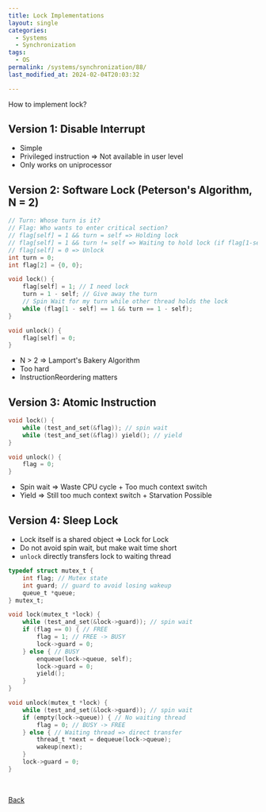 ```yaml
---
title: Lock Implementations
layout: single
categories:
  - Systems
  - Synchronization
tags:
  - OS
permalink: /systems/synchronization/88/
last_modified_at: 2024-02-04T20:03:32

---
```


How to implement lock?

## Version 1: Disable Interrupt

* Simple
* Privileged instruction => Not available in user level
* Only works on uniprocessor

## Version 2: Software Lock (Peterson's Algorithm, N = 2)

```c
// Turn: Whose turn is it?
// Flag: Who wants to enter critical section?
// flag[self] = 1 && turn = self => Holding lock
// flag[self] = 1 && turn != self => Waiting to hold lock (if flag[1-self] = 0)
// flag[self] = 0 => Unlock
int turn = 0;
int flag[2] = {0, 0};

void lock() {
    flag[self] = 1; // I need lock
    turn = 1 - self; // Give away the turn
    // Spin Wait for my turn while other thread holds the lock
    while (flag[1 - self] == 1 && turn == 1 - self);
}

void unlock() {
    flag[self] = 0;
}
```

* N > 2 => Lamport's Bakery Algorithm
* Too hard
* InstructionReordering matters

## Version 3: Atomic Instruction

```c
void lock() {
    while (test_and_set(&flag)); // spin wait
    while (test_and_set(&flag)) yield(); // yield
}

void unlock() {
    flag = 0;
}
```

* Spin wait => Waste CPU cycle + Too much context switch
* Yield => Still too much context switch + Starvation Possible

## Version 4: Sleep Lock

* Lock itself is a shared object => Lock for Lock
* Do not avoid spin wait, but make wait time short
* `unlock` directly transfers lock to waiting thread

```c
typedef struct mutex_t {
    int flag; // Mutex state
    int guard; // guard to avoid losing wakeup
    queue_t *queue;
} mutex_t;

void lock(mutex_t *lock) {
    while (test_and_set(&lock->guard)); // spin wait 
    if (flag == 0) { // FREE
        flag = 1; // FREE -> BUSY
        lock->guard = 0;
    } else { // BUSY
        enqueue(lock->queue, self);
        lock->guard = 0;
        yield();
    }
}

void unlock(mutex_t *lock) {
    while (test_and_set(&lock->guard)); // spin wait
    if (empty(lock->queue)) { // No waiting thread
        flag = 0; // BUSY -> FREE
    } else { // Waiting thread => direct transfer
        thread_t *next = dequeue(lock->queue);
        wakeup(next);
    }
    lock->guard = 0;
}
```

<br>

[Back](/systems/synchronization/)